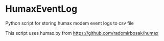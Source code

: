 # HumaxEventLog
Python script for storing humax modem event logs to csv file

This script uses humax.py from https://github.com/radomirbosak/humax
